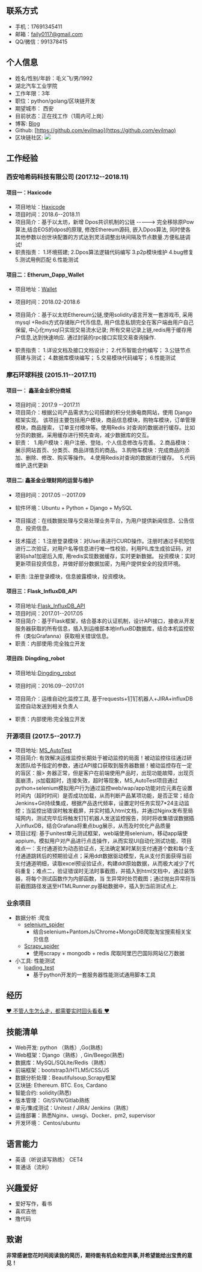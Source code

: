 
## 联系方式

- 手机：17691345411 
- 邮箱：faily0117@gmail.com
- QQ/微信：991378415

## 个人信息

- 姓名/性别/年龄：毛义飞/男/1992
- 湖北汽车工业学院   
- 工作年限：3年
- 职位：python/golang/区块链开发
- 期望城市： 西安
- 目前状态：正在找工作（1周内可上岗）
- 博客: [Blog](https://www.cnblogs.com/failymao/)
- Github: [https://github.com/evilmao](https://github.com/evilmao)
- 区块链社区: ![](http://ww1.sinaimg.cn/large/8599e4cfly1fwyft76dd1j2076076glt.jpg)

## 工作经验

###  西安哈希码科技有限公司    (2017.12--2018.11)

####  项目一：Haxicode

- 项目地址：[Haxicode](https://github.com/xianhashchain)
- 项目时间：2018.6--2018.11
- 项目简介：基于以太坊，新增 Dpos共识机制的公链 -----> 完全移除原Pow算法,结合EOS的dpos的原理, 修改Ethereum源码, 嵌入Dpos算法, 同时使各其他参数以创世块配置的方式达到灵活调整出块间隔及节点数量.方便私链调试!
- 职责指责：
  1.环境搭建;
  2.Dpos算法逻辑代码编写
  3.p2p模块维护
  4.bug修复
  5.测试用例匹配
  6.性能测试

####  项目二：Etherum_Dapp_Wallet

- 项目地址：[Wallet](https://github.com/evilmao/Ethereum-dapp-wallet)

- 项目时间：2018.02-2018.6

- 项目简介：基于以太坊Ethereum公链,使用solidity语言开发一套游戏币, 采用 mysql +Redis方式存储账户代币信息, 用户信息私钥完全在客户端由用户自己保留, 中心化mysql只实现交易流水记录; 所有交易记录上链,redis用于缓存用户信息,达到快速响应. 通过封装的rpc接口实现交易查询操作. 

- 职责指责：
    1.详设文档及接口文档设计；
    2.代币智能合约编写；
    3.公链节点搭建与测试；
    4.数据库模块编写；
    5.交易模块代码编写；
    6.性能测试


###  摩石环球科技    (2015.11--2017.11)

####  项目一： 鑫圣金业积分商城

- 项目时间：2017.9 --2017.11
- 项目简介：根据公司产品需求为公司搭建的积分兑换电商网站，使用 Django 框架实现。 该项目主要包括用户模块，商品信息模块，购物车模块，订单管理模块，商品搜索， 订单支付模块等。使用Redis 对查询的数据进行缓存。比如分页的数据，采用缓存进行预先查询，减少数据库的交互。
- 职责： 
	​	1.用户模块：用户注册、登陆，个人信息修改与完善。 
	​	2.商品模块：展示网站首页、分类页、商品详情页的商品。 
	​	3.购物车模块：完成商品的添加、删除、修改、购买等操作。 
	​        4.使用Redis对查询的数据进行缓存。
	​	 5.代码维护,迭代更新

####  项目二: 鑫圣金业理财网的运营与维护

-   项目时间：2017.05 --2017.09

-   软件环境：Ubuntu + Python + Django + MySQL

-   项目描述：在线数据处理与交易处理业务平台，为用户提供新闻信息、公告信息、投资信息。

-   技术描述： 1.注册登录模块：对User表进行CURD操作。注册时通过手机短信进行二次验证，对用户名等信息进行唯一性校验，利用PIL库生成验证码，对密码sha1加密后入库, 用redis实现数据缓存，实时更新数据。 投资模块：实时更新项目投资信息，并做好部分数据加密，为用户提供安全的投资环境。
-   职责: 注册登录模块，信息披露模块，投资模块。

####  项目三：Flask_InfluxDB_API

- 项目地址:[Flask_InfluxDB_API](https://github.com/evilmao/Flask_InfluxDB_API)
- 项目时间：2017.01--2017.05
- 项目简介：基于Flask框架，结合基本的认证机制，设计API接口，接收从开发服务器获取的所有信息，插入到运维部本地InfluxBD数据库，结合本机监控软件（类似Grafanna）获取相关错误信息。
- 职责：内部使用:完全独立开发

####  项目四: Dingding_robot

- 项目地址:[Dingding_robot](https://github.com/evilmao/Dingding_robot)

- 项目时间：2016.09--2017.01

- 项目简介：运维自动化监控工具, 基于requests+钉钉机器人+JIRA+influxDB监控自动发送到相关负责人

- 职责：内部使用:完全独立开发


###  开源项目  (2017.5--2017.7)

- 项目地址: [MS_AutoTest](https://github.com/evilmao/python_auto_test/tree/master/XSTZ_Test_framework)
- 项目简介: 有效解决运维监控长期处于被动监控的局面！被动监控往往通过研发团队给予指定的参数，通过API接口获取到服务器数据！被动监控存在一定的盲区：服> 务器正常，但是客户在前端使用产品时，出现功能故障，出现页面崩溃，js加载超时，连接失效，超时等现象，MS_AutoTest项目通过python+selenium模拟用户行为通过监控web/wap/app功能对应元素在设置时间内（超时时间）是否成功加载，从而判断产品某项功能，是否正常；结合Jenkins+Git持续集成，根据产品迭代频率，设置定时任务实现7*24主动监控；当监控出错误时触发截屏，并实时插入html文档，并通过Nginx发布至局域网内，测试完毕后将触发钉钉机器人发送监控报告，同时将收集错误数据插入influxDB，结合Grafana将重点bug展示，从而及时优化产品质量
- 项目过程: 基于unitest单元测试框架，web端使用selenium，移动app端使appium，模拟用户对产品进行点击操作，从而实现UI自动化测试功能，项目难点一：支付通道验为动态验证点，无法确定某时某刻支付通道个数和每个支付通道跳转后的预期验证点；采用ddt数据驱动模型，先从支付页面获得当前支付通道明细，读取excel预设验证点，构建ddt原始数据，从而极大减少了代码重复；难点二，验证错误时无法时事截图，并插入到html文档中，通过装饰器，将每个测试函数作为内部函数，当 生异常时处罚截图；通过抛出异常将当前截图路径发送至HTMLRunner.py基础数据中，插入到当前测试点上.

###  业余项目
- 数据分析 :爬虫
  - [selenium_spider](https://github.com/evilmao/Python_Selenium_Spider)
    - 结合selenium+PantomJs/Chrome+MongoDB爬取淘宝搜索相关宝贝信息
  - [Scrapy_spider](https://github.com/evilmao/scrapy_spider)
     - 使用scrapy + mongodb + redis 爬取阿里巴巴国际网站亿万数据
- 小工具: 性能测试
  - [loading_test](https://github.com/evilmao/XSTZ_loading_test)
    - 基于python开发的一套服务器性能测试通用脚本工具

## 经历
[♥ 不管人生怎么走，都需要实时回头看看 ♥](http://www.cnblogs.com/failymao/p/8699180.html)



## 技能清单

- Web开发: python （熟练）,Go(熟练) 
- Web框架：Django（熟练）, Gin/Beego(熟悉)
- 数据库：MySQL/SQLite/Redis（熟练）
- 前端框架：bootstrap3/HTLM5/CSS/JS 
- 数据分析处理：Beautifulsoup,Scrapy框架
- 区块链: Ethereum. BTC. Eos, Cardano
- 智能合约: solidity(熟悉)
- 版本管理： Git/SVN/Gitlab熟练
- 单元/集成测试：Unitest / JIRA/ Jenkins（熟练）
- 运维部署：熟悉Nginx、uwsgi、Docker、pm2,  supervisor
- 开发环境： Centos/ubuntu



## 语言能力

- 英语（听说读写熟练） CET4
- 普通话（流利）



## 兴趣爱好

- 爱好写作，看书
- 喜欢吉他
- 撸代码



## 致谢

**非常感谢您花时间阅读我的简历，期待能有机会和您共事,并希望能给出宝贵的意见！**



